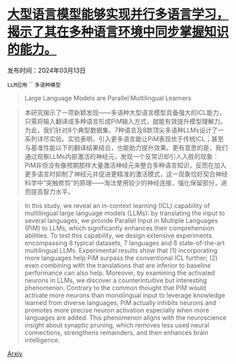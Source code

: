 # [大型语言模型能够实现并行多语言学习，揭示了其在多种语言环境中同步掌握知识的能力。](https://arxiv.org/abs/2403.09073)

发布时间：2024年03月13日

`LLM应用` `` `多语种模型`

> Large Language Models are Parallel Multilingual Learners

> 本研究揭示了一项新颖发现——多语种大型语言模型具备强大的ICL能力，只需将输入翻译成多种语言形成PiM输入方式，就能有效提升模型理解力。为此，我们针对8个典型数据集、7种语言及8款顶尖多语种LLMs设计了一系列详尽实验。实验表明，引入更多语言能让PiM表现优于传统ICL；甚至与基准性能以下的翻译结果结合，也能助力提升效果。更有意思的是，我们通过观察LLMs内部激活的神经元，发现一个反常识却引人入胜的现象：PiM非但没有像预期那样大量激活神经元来整合多种语言知识，反而在加入更多语言时抑制了神经元并促进更精准的激活模式，这一现象恰好契合神经科学中“突触修剪”的原理——淘汰使用较少的神经连接，强化保留部分，进而提高智力水平。

> In this study, we reveal an in-context learning (ICL) capability of multilingual large language models (LLMs): by translating the input to several languages, we provide Parallel Input in Multiple Languages (PiM) to LLMs, which significantly enhances their comprehension abilities. To test this capability, we design extensive experiments encompassing 8 typical datasets, 7 languages and 8 state-of-the-art multilingual LLMs. Experimental results show that (1) incorporating more languages help PiM surpass the conventional ICL further; (2) even combining with the translations that are inferior to baseline performance can also help. Moreover, by examining the activated neurons in LLMs, we discover a counterintuitive but interesting phenomenon. Contrary to the common thought that PiM would activate more neurons than monolingual input to leverage knowledge learned from diverse languages, PiM actually inhibits neurons and promotes more precise neuron activation especially when more languages are added. This phenomenon aligns with the neuroscience insight about synaptic pruning, which removes less used neural connections, strengthens remainders, and then enhances brain intelligence.

[Arxiv](https://arxiv.org/abs/2403.09073)